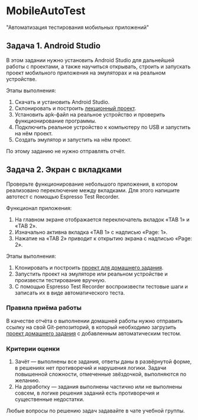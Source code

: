 # MobileAutoTest
"Автоматизация тестирования мобильных приложений"

## Задача 1. Android Studio

В этом задании нужно установить Android Studio для дальнейшей работы с проектами, а также научиться открывать, строить и запускать проект мобильного приложения на эмуляторах и на реальном устройстве.

Этапы выполнения:
1. Скачать и установить Android Studio.
2. Склонировать и построить [лекционный проект](lesson_sample_app). 
3. Установить apk-файл на реальное устройство и проверить функционирование программы.
4. Подключить реальное устройство к компьютеру по USB и запустить на нём проект.
5. Создать эмулятор и запустить на нём проект.

По этому заданию не нужно отправлять отчёт.

## Задача 2. Экран с вкладками

Проверьте функционирование небольшого приложения, в котором реализовано переключение между вкладками. Для этого напишите автотест с помощью Espresso Test Recorder.

Функционал приложения:
1. На главном экране отображается переключатель вкладок «TAB 1» и «TAB 2».
2. Изначально активна вкладка «TAB 1» с надписью «Page: 1».
3. Нажатие на «TAB 2» приводит к открытию экрана с надписью «Page: 2».

Этапы выполнения:
1. Клонировать и построить [проект для домашнего задания](hw_app). 
2. Запустить проект на эмуляторе или реальном устройстве и произвести тестирование вручную.
3. С помощью Espresso Test Recorder воспроизвести тестовые шаги и записать их в виде автоматического теста.

### Правила приёма работы

В качестве отчёта о выполнении домашней работы нужно отправить ссылку на свой Git-репозиторий, в который необходимо загрузить [проект домашнего задания](hw_app) c добавленным автоматическим тестом.

### Критерии оценки

1. Зачёт — выполнены все задания, ответы даны в развёрнутой форме, в решениях нет противоречий и нарушения логики. Задачи повышенной сложности, отмеченные звёздочкой, выполняются по желанию. 
2. На доработку — задания выполнены частично или не выполнены совсем, в логике решения заданий есть противоречия и существенные недостатки.

Любые вопросы по решению задач задавайте в чате учебной группы.
